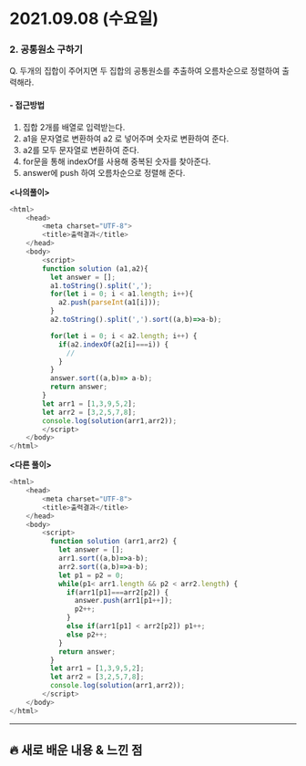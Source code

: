 # 2021.09.08 (수요일)
### **2. 공통원소 구하기**

Q. 두개의 집합이 주어지면 두 집합의 공통원소를 추출하여 오름차순으로 정렬하여 출력해라.

#### -  접근방법

1. 집합 2개를 배열로 입력받는다.
2. a1을 문자열로 변환하여 a2 로 넣어주며 숫자로 변환하여 준다.
3. a2를 모두 문자열로 변환하여 준다.
4. for문을 통해 indexOf를 사용해 중복된 숫자를 찾아준다.
5. answer에 push 하여 오름차순으로 정렬해 준다.  

**<나의풀이>**
```javascript
<html>
    <head>
        <meta charset="UTF-8">
        <title>출력결과</title>
    </head>
    <body>
        <script>
        function solution (a1,a2){
          let answer = []; 
          a1.toString().split(',');
          for(let i = 0; i < a1.length; i++){
            a2.push(parseInt(a1[i]));
          }
          a2.toString().split(',').sort((a,b)=>a-b);

          for(let i = 0; i < a2.length; i++) {
            if(a2.indexOf(a2[i]===i)) {
              //
            } 
          }
          answer.sort((a,b)=> a-b);
          return answer;
        }  
        let arr1 = [1,3,9,5,2];
        let arr2 = [3,2,5,7,8];
        console.log(solution(arr1,arr2));
        </script>
    </body>
</html>
```


**<다른 풀이>**
```javascript
<html>
    <head>
        <meta charset="UTF-8">
        <title>출력결과</title>
    </head>
    <body>
        <script>
          function solution (arr1,arr2) {
            let answer = [];
            arr1.sort((a,b)=>a-b);
            arr2.sort((a,b)=>a-b);
            let p1 = p2 = 0;
            while(p1< arr1.length && p2 < arr2.length) {
              if(arr1[p1]===arr2[p2]) {
                answer.push(arr1[p1++]);
                p2++;
              } 
              else if(arr1[p1] < arr2[p2]) p1++;
              else p2++; 
            }
            return answer;
          }
          let arr1 = [1,3,9,5,2];
          let arr2 = [3,2,5,7,8];
          console.log(solution(arr1,arr2));
        </script>
    </body>
</html>
```

---
##  **🔥 새로 배운 내용 & 느낀 점**
   